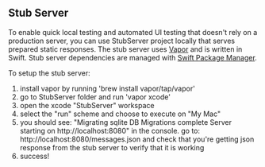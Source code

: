## Stub Server ##

To enable quick local testing and automated UI testing that doesn't rely on a
production server, you can use StubServer project locally that serves
prepared static responses. The stub server uses [Vapor](http://vapor.codes) and is written
in Swift. Stub server dependencies are managed with 
[Swift Package Manager](https://docs.vapor.codes/3.0/getting-started/spm/).

To setup the stub server:
1. install vapor by running 'brew install vapor/tap/vapor'
2. go to StubServer folder and run 'vapor xcode'
3. open the xcode "StubServer" workspace
4. select the "run" scheme and choose to execute on "My Mac"
5. you should see:
  "Migrating sqlite DB
  Migrations complete
  Server starting on http://localhost:8080"
  in the console.
  go to: http://localhost:8080/messages.json and check that you're getting json response from the stub server to verify that it is working
6. success!
